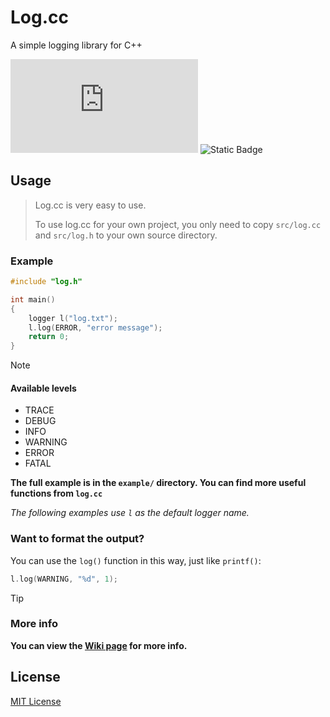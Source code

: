 # Log.cc

A simple logging library for C++

![GitHub License](https://img.shields.io/github/license/GordonZhang2024/log.cc)
![Static Badge](https://img.shields.io/badge/love-love?label=%E2%9D%A4%EF%B8%8FMade%20with&labelColor=black&color=red)


## Usage
> Log.cc is very easy to use.
>
> To use log.cc for your own project, you only need to copy `src/log.cc` and `src/log.h` to your own source directory.

### Example

```cpp
#include "log.h"

int main()
{
    logger l("log.txt");
    l.log(ERROR, "error message");
    return 0;
}

```

> [!NOTE]
>
> #### Available levels
> 
> - TRACE
> - DEBUG
> - INFO
> - WARNING
> - ERROR
> - FATAL

**The full example is in the `example/` directory. You can find more useful functions from `log.cc`**

*The following examples use `l` as the default logger name.*

### Want to format the output?

You can use the `log()` function in this way, just like `printf()`:

```cpp
l.log(WARNING, "%d", 1);
```


> [!TIP]
> ### More info
> **You can view the [Wiki page](https://github.com/GordonZhang2024/log.cc/wiki/Log.cc-usage) for more info.**


## License

[MIT License](https://github.com/GordonZhang2024/log.cc/blob/main/LICENSE)
